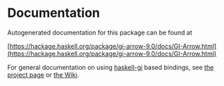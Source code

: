 # Documentation
Autogenerated documentation for this package can be found at

[https://hackage.haskell.org/package/gi-arrow-9.0/docs/GI-Arrow.html](https://hackage.haskell.org/package/gi-arrow-9.0/docs/GI-Arrow.html)

For general documentation on using [haskell-gi](https://github.com/haskell-gi/haskell-gi) based bindings, see [the project page](https://github.com/haskell-gi/haskell-gi) or [the Wiki](https://github.com/haskell-gi/haskell-gi/wiki).
